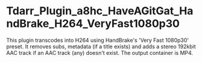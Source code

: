 # Tdarr_Plugin_a8hc_HaveAGitGat_HandBrake_H264_VeryFast1080p30

This plugin transcodes into H264 using HandBrake's 'Very Fast 1080p30' preset. It removes subs, metadata (if a title exists) and adds a stereo 192kbit AAC track if an AAC track (any) doesn't exist. The output container is MP4.
